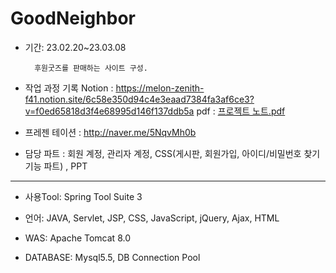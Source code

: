 # GoodNeighbor
- 기간: 23.02.20~23.03.08



        후원굿즈를 판매하는 사이트 구성.

- 작업 과정 기록
Notion : https://melon-zenith-f41.notion.site/6c58e350d94c4e3eaad7384fa3af6ce3?v=f0ed65818d3f4e68995d146f137ddb5a
pdf : [프로젝트 노트.pdf](https://github.com/Asha-Be/GoodNeighbor-TeamProject/files/11369527/default.pdf)


- 프레젠 테이션 : http://naver.me/5NqvMh0b

- 담당 파트 : 회원 계정, 관리자 계정, CSS(게시판, 회원가입, 아이디/비밀번호 찾기 기능 파트) , PPT

------------------------------------------------------------------------------

- 사용Tool: Spring Tool Suite 3


- 언어: JAVA, Servlet, JSP, CSS, JavaScript, jQuery, Ajax, HTML


- WAS: Apache Tomcat 8.0


- DATABASE: Mysql5.5, DB Connection Pool
